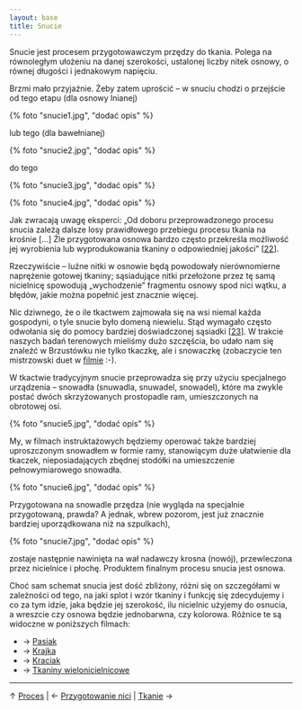 ```yaml
---
layout: base
title: Snucie
---
```


Snucie jest procesem przygotowawczym przędzy do tkania. Polega na równoległym ułożeniu na danej szerokości, ustalonej liczby nitek osnowy, o równej długości i jednakowym napięciu.

Brzmi mało przyjaźnie. Żeby zatem uprościć – w snuciu chodzi o przejście od tego etapu (dla osnowy lnianej)

{% foto "snucie1.jpg", "dodać opis" %}

lub tego (dla bawełnianej)

{% foto "snucie2.jpg", "dodać opis" %}

do tego 

{% foto "snucie3.jpg", "dodać opis" %}

{% foto "snucie4.jpg", "dodać opis" %}

Jak zwracają uwagę eksperci: „Od doboru przeprowadzonego procesu snucia zależą dalsze losy prawidłowego przebiegu procesu tkania na krośnie […] Źle przygotowana osnowa bardzo często przekreśla możliwość jej wyrobienia lub wyprodukowania tkaniny o odpowiedniej jakości” [[22][bibliografia]].

Rzeczywiście – luźne nitki w osnowie będą powodowały nierównomierne naprężenie gotowej tkaniny; sąsiadujące nitki przełożone przez tę samą nicielnicę spowodują „wychodzenie” fragmentu osnowy spod nici wątku, a błędów, jakie można popełnić jest znacznie więcej.

Nic dziwnego, że o ile tkactwem zajmowała się na wsi niemal każda gospodyni, o tyle snucie było domeną niewielu. Stąd wymagało często odwołania się do pomocy bardziej doświadczonej sąsiadki [[23][bibliografia]]. W trakcie naszych badań terenowych mieliśmy dużo szczęścia, bo udało nam się znaleźć w Brzustówku nie tylko tkaczkę, ale i snowaczkę (zobaczycie ten mistrzowski duet w [filmie](/proces/snucie) :-).

W tkactwie tradycyjnym snucie przeprowadza się przy użyciu specjalnego urządzenia – snowadła (snuwadla, snuwadel, snowadel), które ma zwykle postać dwóch skrzyżowanych prostopadle ram, umieszczonych na obrotowej osi.

{% foto "snucie5.jpg", "dodać opis" %}

My, w filmach instruktażowych będziemy operować także bardziej uproszczonym snowadłem w formie ramy, stanowiącym duże ułatwienie dla tkaczek, nieposiadających zbędnej stodółki na umieszczenie pełnowymiarowego snowadła.

{% foto "snucie6.jpg", "dodać opis" %}

Przygotowana na snowadle przędza (nie wygląda na specjalnie przygotowaną, prawda? A jednak, wbrew pozorom, jest już znacznie bardziej uporządkowana niż na szpulkach),

{% foto "snucie7.jpg", "dodać opis" %}

zostaje następnie nawinięta na wał nadawczy krosna (nowój), przewleczona przez nicielnice i płochę. Produktem finalnym procesu snucia jest osnowa.

Choć sam schemat snucia jest dość zbliżony, różni się on szczegółami w zależności od tego, na jaki splot i wzór tkaniny i funkcję się zdecydujemy i co za tym idzie, jaka będzie jej szerokość, ilu nicielnic użyjemy do osnucia, a wreszcie czy osnowa będzie jednobarwna, czy kolorowa. Różnice te są widoczne w poniższych filmach:

- → [Pasiak](/proces/snucie/pasiak/#main)
- → [Krajka](/proces/snucie/krajka/#main)
- → [Kraciak](/proces/snucie/kraciak/#main)
- → [Tkaniny wielonicielnicowe](/proces/snucie/tkaniny-wielonicielnicowe/#main)

---

↑ [Proces](/proces/#main) | ← [Przygotowanie nici](/proces/przygotowanie-nici/#main) | [Tkanie](/proces/tkanie/#main) →

[bibliografia]: /slowniczek-i-bibliografia/#bibliografia
